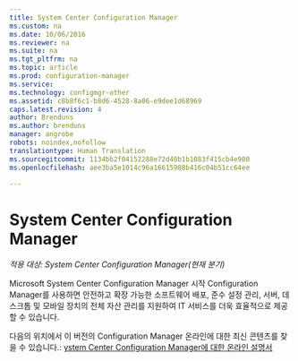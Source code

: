 ```yaml
---
title: System Center Configuration Manager
ms.custom: na
ms.date: 10/06/2016
ms.reviewer: na
ms.suite: na
ms.tgt_pltfrm: na
ms.topic: article
ms.prod: configuration-manager
ms.service: 
ms.technology: configmgr-other
ms.assetid: c8b8f6c1-b8d6-4528-8a06-e9dee1d68969
caps.latest.revision: 4
author: Brenduns
ms.author: brenduns
manager: angrobe
robots: noindex,nofollow
translationtype: Human Translation
ms.sourcegitcommit: 1134bb2f04152288e72d40b1b1083f415cb4e900
ms.openlocfilehash: aee3ba5e1014c96a16615988b416c04b51cc64ee

---
```

# <a name="system-center-configuration-manager"></a>System Center Configuration Manager

*적용 대상: System Center Configuration Manager(현재 분기)*

Microsoft System Center Configuration Manager 시작 Configuration Manager를 사용하면 안전하고 확장 가능한 소프트웨어 배포, 준수 설정 관리, 서버, 데스크톱 및 모바일 장치의 전체 자산 관리를 지원하여 IT 서비스를 더욱 효율적으로 제공할 수 있습니다.  

 다음의 위치에서 이 버전의 Configuration Manager 온라인에 대한 최신 콘텐츠를 찾을 수 있습니다.: [ystem Center Configuration Manager에 대한 온라인 설명서](https://go.microsoft.com/fwlink/?LinkID=533344)



<!--HONumber=Nov16_HO1-->


